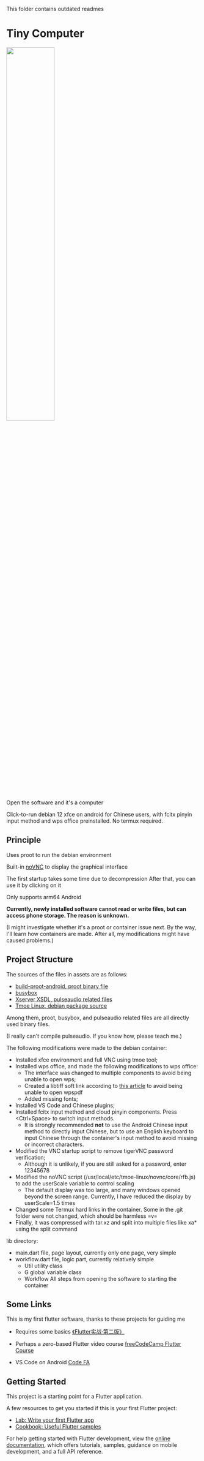 This folder contains outdated readmes

# Tiny Computer

<img decoding="async" src="cover0.png" width="50%">

Open the software and it's a computer

Click-to-run debian 12 xfce on android for Chinese users, with fcitx pinyin input method and wps office preinstalled. No termux required.

## Principle

Uses proot to run the debian environment

Built-in [noVNC](https://github.com/novnc/noVNC) to display the graphical interface

The first startup takes some time due to decompression
After that, you can use it by clicking on it

Only supports arm64 Android

**Currently, newly installed software cannot read or write files, but can access phone storage. The reason is unknown.**

(I might investigate whether it's a proot or container issue next.
By the way, I'll learn how containers are made.
After all, my modifications might have caused problems.)

## Project Structure

The sources of the files in assets are as follows:

- [build-proot-android, proot binary file](https://github.com/green-green-avk/build-proot-android)
- [busybox](https://github.com/meefik/busybox)
- [Xserver XSDL, pulseaudio related files](https://github.com/pelya/commandergenius/tree/sdl_android/project/jni/application/xserver)
- [Tmoe Linux, debian package source](https://github.com/2moe/tmoe)

Among them, proot, busybox, and pulseaudio related files are all directly used binary files.

(I really can't compile pulseaudio. If you know how, please teach me.)

The following modifications were made to the debian container:
- Installed xfce environment and full VNC using tmoe tool;
- Installed wps office, and made the following modifications to wps office:
  - The interface was changed to multiple components to avoid being unable to open wps;
  - Created a libtiff soft link according to [this article](https://forums.debiancn.org/t/topic/4015/8) to avoid being unable to open wpspdf
  - Added missing fonts;
- Installed VS Code and Chinese plugins;
- Installed fcitx input method and cloud pinyin components. Press <Ctrl+Space> to switch input methods.
  - It is strongly recommended **not** to use the Android Chinese input method to directly input Chinese, but to use an English keyboard to input Chinese through the container's input method to avoid missing or incorrect characters.
- Modified the VNC startup script to remove tigerVNC password verification;
  - Although it is unlikely, if you are still asked for a password, enter 12345678
- Modified the noVNC script (/usr/local/etc/tmoe-linux/novnc/core/rfb.js) to add the userScale variable to control scaling
  - The default display was too large, and many windows opened beyond the screen range. Currently, I have reduced the display by userScale=1.5 times
- Changed some Termux hard links in the container. Some in the .git folder were not changed, which should be harmless =v=
- Finally, it was compressed with tar.xz and split into multiple files like xa* using the split command

lib directory:

- main.dart file, page layout, currently only one page, very simple
- workflow.dart file, logic part, currently relatively simple
  - Util utility class
  - G global variable class
  - Workflow All steps from opening the software to starting the container

## Some Links

This is my first flutter software, thanks to these projects for guiding me

- Requires some basics [《Flutter实战·第二版》](https://book.flutterchina.club)
- Perhaps a zero-based Flutter video course [freeCodeCamp Flutter Course](https://www.youtube.com/watch?v=wFn-m-OgKPU&list=PL6yRaaP0WPkVtoeNIGqILtRAgd3h2CNpT)

- VS Code on Android [Code FA](https://github.com/nightmare-space/vscode_for_android)

## Getting Started

This project is a starting point for a Flutter application.

A few resources to get you started if this is your first Flutter project:

- [Lab: Write your first Flutter app](https://docs.flutter.dev/get-started/codelab)
- [Cookbook: Useful Flutter samples](https://docs.flutter.dev/cookbook)

For help getting started with Flutter development, view the
[online documentation](https://docs.flutter.dev/), which offers tutorials,
samples, guidance on mobile development, and a full API reference.
